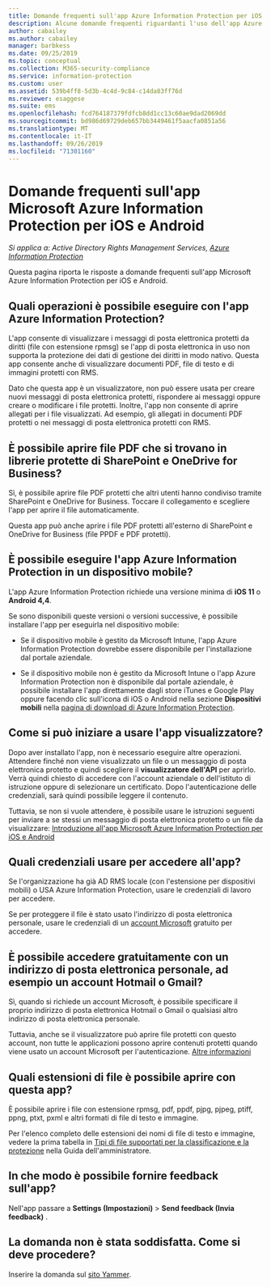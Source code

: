 ```yaml
---
title: Domande frequenti sull'app Azure Information Protection per iOS e Android
description: Alcune domande frequenti riguardanti l'uso dell'app Azure Information Protection per iOS e Android
author: cabailey
ms.author: cabailey
manager: barbkess
ms.date: 09/25/2019
ms.topic: conceptual
ms.collection: M365-security-compliance
ms.service: information-protection
ms.custom: user
ms.assetid: 539b4ff8-5d3b-4c4d-9c84-c14da83ff76d
ms.reviewer: esaggese
ms.suite: ems
ms.openlocfilehash: fcd764187379fdfcb8dd1cc13c60ae9dad2069dd
ms.sourcegitcommit: bd986d69729deb657bb3449461f5aacfa0851a56
ms.translationtype: MT
ms.contentlocale: it-IT
ms.lasthandoff: 09/26/2019
ms.locfileid: "71301160"
---
```

# <a name="faqs-for-microsoft-azure-information-protection-app-for-ios-and-android"></a>Domande frequenti sull'app Microsoft Azure Information Protection per iOS e Android

*Si applica a: Active Directory Rights Management Services, [Azure Information Protection](https://azure.microsoft.com/pricing/details/information-protection)*

Questa pagina riporta le risposte a domande frequenti sull'app Microsoft Azure Information Protection per iOS e Android.

## <a name="what-can-i-do-with-the-azure-information-protection-app"></a>Quali operazioni è possibile eseguire con l'app Azure Information Protection?

L'app consente di visualizzare i messaggi di posta elettronica protetti da diritti (file con estensione rpmsg) se l'app di posta elettronica in uso non supporta la protezione dei dati di gestione dei diritti in modo nativo. Questa app consente anche di visualizzare documenti PDF, file di testo e di immagini protetti con RMS. 

Dato che questa app è un visualizzatore, non può essere usata per creare nuovi messaggi di posta elettronica protetti, rispondere ai messaggi oppure creare o modificare i file protetti. Inoltre, l'app non consente di aprire allegati per i file visualizzati. Ad esempio, gli allegati in documenti PDF protetti o nei messaggi di posta elettronica protetti con RMS.

## <a name="can-i-open-pdf-files-that-are-in-sharepoint-protected-libraries-and-onedrive-for-business"></a>È possibile aprire file PDF che si trovano in librerie protette di SharePoint e OneDrive for Business?

Sì, è possibile aprire file PDF protetti che altri utenti hanno condiviso tramite SharePoint e OneDrive for Business. Toccare il collegamento e scegliere l'app per aprire il file automaticamente. 

Questa app può anche aprire i file PDF protetti all'esterno di SharePoint e OneDrive for Business (file PPDF e PDF protetti).

## <a name="can-my-mobile-device-run-the-azure-information-protection-app"></a>È possibile eseguire l'app Azure Information Protection in un dispositivo mobile?

L'app Azure Information Protection richiede una versione minima di **iOS 11** o **Android 4,4**.

Se sono disponibili queste versioni o versioni successive, è possibile installare l'app per eseguirla nel dispositivo mobile:

- Se il dispositivo mobile è gestito da Microsoft Intune, l'app Azure Information Protection dovrebbe essere disponibile per l'installazione dal portale aziendale.

- Se il dispositivo mobile non è gestito da Microsoft Intune o l'app Azure Information Protection non è disponibile dal portale aziendale, è possibile installare l'app direttamente dagli store iTunes e Google Play oppure facendo clic sull'icona di iOS o Android nella sezione **Dispositivi mobili** nella [pagina di download di Azure Information Protection](https://portal.azurerms.com/#/download). 

## <a name="how-do-i-get-started-with-the-viewer-app"></a>Come si può iniziare a usare l'app visualizzatore?

Dopo aver installato l'app, non è necessario eseguire altre operazioni. Attendere finché non viene visualizzato un file o un messaggio di posta elettronica protetto e quindi scegliere il **visualizzatore dell'API** per aprirlo. Verrà quindi chiesto di accedere con l'account aziendale o dell'istituto di istruzione oppure di selezionare un certificato. Dopo l'autenticazione delle credenziali, sarà quindi possibile leggere il contenuto.

Tuttavia, se non si vuole attendere, è possibile usare le istruzioni seguenti per inviare a se stessi un messaggio di posta elettronica protetto o un file da visualizzare: [Introduzione all'app Microsoft Azure Information Protection per iOS e Android](mobile-app-get-started.md) 

## <a name="what-credentials-should-i-use-to-sign-in-to-this-app"></a>Quali credenziali usare per accedere all'app?

Se l'organizzazione ha già AD RMS locale (con l'estensione per dispositivi mobili) o USA Azure Information Protection, usare le credenziali di lavoro per accedere. 

Se per proteggere il file è stato usato l'indirizzo di posta elettronica personale, usare le credenziali di un [account Microsoft](https://signup.live.com) gratuito per accedere.

## <a name="can-i-sign-up-for-the-free-account-with-my-personal-email-address-such-as-a-hotmail-or-gmail-account"></a>È possibile accedere gratuitamente con un indirizzo di posta elettronica personale, ad esempio un account Hotmail o Gmail?

Sì, quando si richiede un account Microsoft, è possibile specificare il proprio indirizzo di posta elettronica Hotmail o Gmail o qualsiasi altro indirizzo di posta elettronica personale. 

Tuttavia, anche se il visualizzatore può aprire file protetti con questo account, non tutte le applicazioni possono aprire contenuti protetti quando viene usato un account Microsoft per l'autenticazione. [Altre informazioni](../secure-collaboration-documents.md#supported-scenarios-for-opening-protected-documents)

## <a name="which-file-extensions-can-i-open-with-this-app"></a>Quali estensioni di file è possibile aprire con questa app?

È possibile aprire i file con estensione rpmsg, pdf, ppdf, pjpg, pjpeg, ptiff, ppng, ptxt, pxml e altri formati di file di testo e immagine.

Per l'elenco completo delle estensioni dei nomi di file di testo e immagine, vedere la prima tabella in [Tipi di file supportati per la classificazione e la protezione](clientv2-admin-guide-file-types.md#supported-file-types-for-classification-and-protection) nella Guida dell'amministratore.

##  <a name="how-do-i-provide-feedback-about-this-app"></a>In che modo è possibile fornire feedback sull'app?

Nell'app passare a **Settings (Impostazioni)**  > **Send feedback (Invia feedback)** .


## <a name="my-question-has-not-been-answeredwhat-should-i-do"></a>La domanda non è stata soddisfatta. Come si deve procedere?

Inserire la domanda sul [sito Yammer](https://www.yammer.com/AskIPTeam).
